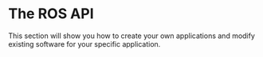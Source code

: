 # The ROS API

This section will show you how to create your own applications and modify
existing software for your specific application.

